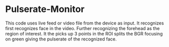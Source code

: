 # Pulserate-Monitor
This code uses live feed or video file from the device as input. It recognizes first recognizes face in the video. Further recognizing the forehead as the region of interest. It the picks up 3 points in the ROI splits the BGR focusing on green giving the pulserate of the recognized face.
